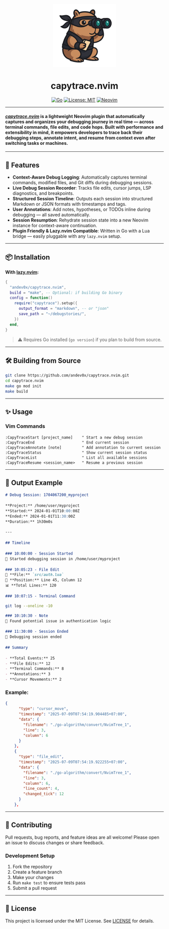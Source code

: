 <div align="center">
  <img src="assets/img/capytrace.gif" alt="Capytrace Logo" width="200"/>


# capytrace.nvim

[![Go](https://img.shields.io/badge/Go-%3E=1.18-blue?logo=go)](https://golang.org/) [![License: MIT](https://img.shields.io/badge/License-MIT-green.svg)](LICENSE) [![Neovim](https://img.shields.io/badge/Neovim-%3E=0.8.0-blueviolet?logo=neovim)](https://neovim.io/)

</div>

---

#### *[capytrace.nvim](https://github.com/andev0x/capytrace.nvim)* is a lightweight Neovim plugin that automatically captures and organizes your debugging journey in real time — across terminal commands, file edits, and code hops. Built with performance and extensibility in mind, it empowers developers to **trace back their debugging steps**, **annotate intent**, and **resume from context** even after switching tasks or machines.
---

## 🚀 Features

- **Context-Aware Debug Logging**: Automatically captures terminal commands, modified files, and Git diffs during debugging sessions.
- **Live Debug Session Recorder**: Tracks file edits, cursor jumps, LSP diagnostics, and breakpoints.
- **Structured Session Timeline**: Outputs each session into structured Markdown or JSON formats with timestamps and tags.
- **User Annotations**: Add notes, hypotheses, or TODOs inline during debugging — all saved automatically.
- **Session Resumption**: Rehydrate session state into a new Neovim instance for context-aware continuation.
- **Plugin Friendly & Lazy.nvim Compatible**: Written in Go with a Lua bridge — easily pluggable with any `lazy.nvim` setup.

---

## 📦 Installation

**With [lazy.nvim](https://github.com/folke/lazy.nvim):**

```lua
{
  "andev0x/capytrace.nvim",
  build = "make", -- Optional: if building Go binary
  config = function()
    require("capytrace").setup({
      output_format = "markdown", -- or "json"
      save_path = "~/debugstories/",
    })
  end,
}
```

> ⚠️ Requires Go installed (`go version`) if you plan to build from source.

---

## 🛠️ Building from Source

```bash
git clone https://github.com/andev0x/capytrace.nvim.git
cd capytrace.nvim
make go mod init
make build
```

---

## ✨ Usage

### Vim Commands

```vim
:CapyTraceStart [project_name]    " Start a new debug session
:CapyTraceEnd                     " End current session
:CapyTraceAnnotate [note]         " Add annotation to current session
:CapyTraceStatus                  " Show current session status
:CapyTraceList                    " List all available sessions
:CapyTraceResume <session_name>   " Resume a previous session
```

---

## 📁 Output Example

```markdown
# Debug Session: 1704067200_myproject

**Project:** /home/user/myproject
**Started:** 2024-01-01T10:00:00Z
**Ended:** 2024-01-01T11:30:00Z
**Duration:** 1h30m0s

---

## Timeline

### 10:00:00 - Session Started
🚀 Started debugging session in /home/user/myproject

### 10:05:23 - File Edit
📄 **File:** `src/auth.lua`
📍 **Position:** Line 45, Column 12
📊 **Total Lines:** 120

### 10:07:15 - Terminal Command
```

```bash
git log --oneline -10
```

```markdown
### 10:10:30 - Note
📝 Found potential issue in authentication logic

### 11:30:00 - Session Ended
🏁 Debugging session ended

## Summary

- **Total Events:** 25
- **File Edits:** 12
- **Terminal Commands:** 8
- **Annotations:** 3
- **Cursor Movements:** 2
```

### Example:
```json
{
      "type": "cursor_move",
      "timestamp": "2025-07-09T07:54:19.904485+07:00",
      "data": {
        "filename": "./go-algorithm/convert/NvimTree_1",
        "line": 3,
        "column": 6
      }
    },
    {
      "type": "file_edit",
      "timestamp": "2025-07-09T07:54:19.922255+07:00",
      "data": {
        "filename": "./go-algorithm/convert/NvimTree_1",
        "line": 3,
        "column": 6,
        "line_count": 4,
        "changed_tick": 12
      }
    },

```

---

## 🤝 Contributing

Pull requests, bug reports, and feature ideas are all welcome! Please open an issue to discuss changes or share feedback.

### Development Setup

1. Fork the repository
2. Create a feature branch
3. Make your changes
4. Run `make test` to ensure tests pass
5. Submit a pull request

---

## 📜 License

This project is licensed under the MIT License. See [LICENSE](LICENSE) for details. 